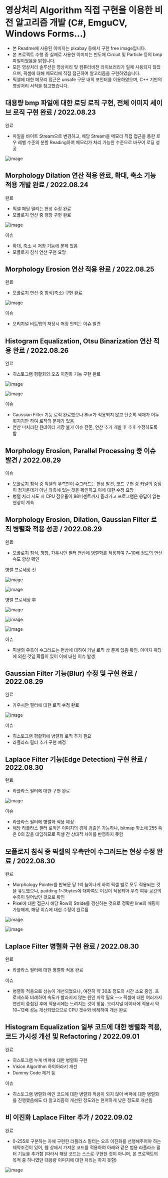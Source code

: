#  영상처리 Algorithm 직접 구현을 이용한 비전 알고리즘 개발 (C#, EmguCV, Windows Forms...)

- 본 Readme에 사용된 이미지는 pixabay 등에서 구한 free image입니다.
- 본 프로젝트 수행 중 실제로 사용한 이미지는 반도체 Circuit 및 Particle 등의 bmp 파일이었음을 밝힙니다.
- 모든 영상처리 솔루션은 영상처리 및 컴퓨터비전 라이브러리가 일체 사용되지 않았으며, 픽셀에 대해 메모리에 직접 접근하여 알고리즘을 구현하였습니다.
- 픽셀에 대한 메모리 접근은 unsafe 구문 내의 포인터를 이용하였으며, C++ 기반의 영상처리 서적을 참고했습니다.

## 대용량 bmp 파일에 대한 로딩 로직 구현, 전체 이미지 세이브 로직 구현 완료 / 2022.08.23

완료
- 파일을 바이트 Stream으로 변경하고, 해당 Stream을 메모리 직접 접근을 통한 로우 레벨 수준의 분할 Reading하여 메모리가 처리 가능한 수준으로 바꾸어 로딩 성공

![image](https://user-images.githubusercontent.com/80696846/187596495-f558de18-e87f-45ba-8e19-6c44dcb2d101.png)

## Morphology Dilation 연산 적용 완료, 확대, 축소 기능 적용 개발 완료 / 2022.08.24

완료
- 픽셀 패딩 밀리는 현상 수정 완료
- 모폴로지 연산 중 팽창 구현 완료

![image](https://user-images.githubusercontent.com/80696846/187596453-4baf8951-2213-4cdd-a5e1-18c743de045d.png)


이슈
- 확대, 축소 시 저장 기능에 문제 있음
- 모폴로지 침식 연산 구현 요망

## Morphology Erosion 연산 적용 완료 / 2022.08.25

완료
- 모폴로지 연산 중 침식(축소) 구현 완료

![image](https://user-images.githubusercontent.com/80696846/187596615-c8a6bed0-4e2b-47bf-bdab-747fcc0d0fbe.png)

이슈
- 오리지널 비트맵의 저장시 저장 안되는 이슈 발견

## Histogram Equalization, Otsu Binarization 연산 적용 완료 / 2022.08.26

완료
- 히스토그램 평활화와 오츠 이진화 기능 구현 완료

![image](https://user-images.githubusercontent.com/80696846/187596663-1b80bfef-0612-41b5-b171-014460e6f92c.png)

![image](https://user-images.githubusercontent.com/80696846/187596681-8644c518-03d8-4a6b-96e7-c0ceaeb6e0ae.png)

이슈
- Gaussian Filter 기능 로직 완료했으나 Blur가 적용되지 않고 단순히 색채가 어두워지기만 하여 로직의 문제가 있음
- 연산 미처리한 원데이터 저장 불가 이슈 잔존, 연산 추가 개발 후 추후 수정하도록 함

## Morphology Erosion, Parallel Processing 중 이슈 발견 / 2022.08.29

이슈
- 모폴로지 침식 중 픽셀의 우측만이 수그러드는 현상 발견, 코드 구현 중 커널의 중심이 정가운데가 아닌 좌측에 있는 것을 확인하고 이에 대한 수정 요망
- 병렬 처리 시도 시 CPU 점유율이 98퍼센트까지 올라가고 프로그램은 응답이 없는 현상이 계속 

## Morphology Erosion, Dilation, Gaussian Filter 로직 병렬화 적용 성공 / 2022.08.29

완료
- 모폴로지 침식, 팽창, 가우시안 필터 연산에 병렬화를 적용하여 7~10배 정도의 연산 속도 향상 확인

병렬 프로세싱 전

![image](https://user-images.githubusercontent.com/80696846/187317595-3c7ba302-a153-4bbb-a2a2-222e45e64c89.png)

![image](https://user-images.githubusercontent.com/80696846/187317424-5f65a369-d3f1-4473-bdce-fae15a46d060.png)

병렬 프로세싱 후

![image](https://user-images.githubusercontent.com/80696846/187317689-20a17805-64b4-4a50-a6b2-513e4f91fa68.png)

![image](https://user-images.githubusercontent.com/80696846/187317004-027a250a-6cae-454e-8f0d-d341cd6925e6.png)

![image](https://user-images.githubusercontent.com/80696846/187154171-737cd69d-5e86-4fc3-aeed-2b0b67a8e42e.png)

이슈
- 픽셀의 우측이 수그러드는 현상에 대하여 커널 로직 상 문제 없음 확인. 이미지 패딩에 의한 것일 확률이 있어 이에 대한 이슈 발생

## Gaussian Filter 기능(Blur) 수정 및 구현 완료 / 2022.08.29

완료
- 가우시안 필터에 대한 로직 수정 완료

![image](https://user-images.githubusercontent.com/80696846/187596873-3155ea99-92e5-48c0-bfa6-ca6586811147.png)

이슈
- 히스토그램 평활화에 병렬화 로직 추가 필요
- 라플라스 필터 추가 구현 예정

## Laplace Filter 기능(Edge Detection) 구현 완료 / 2022.08.30

완료
- 라플라스 필터에 대한 구현 완료

![image](https://user-images.githubusercontent.com/80696846/187596930-9455e8ca-c215-472a-b2ee-1d3a9023dd7a.png)

이슈
- 라플라스 필터에 병렬화 적용 예정
- 해당 라플라스 필터 로직은 이미지의 경계 검출은 가능하나, bitmap 화소에 255 혹은 0의 값을 대입하므로 픽셀 간 상대적 차이를 반영하지 못함

## 모폴로지 침식 중 픽셀의 우측만이 수그러드는 현상 수정 완료 / 2022.08.30

완료
- Morphology Pointer를 반복문 당 1씩 늘어나게 하여 픽셀 별로 모두 적용되는 것을 유도했으나, padding 1~3bytes에 대하여도 이것이 적용되어 우측 여유 공간의 수축이 일어났던 것으로 확인
- Pixel에 대한 접근시 해당 Row의 Stride를 갱신하는 것으로 정확한 line의 매핑이 가능해져, 해당 이슈에 대한 수정이 완료됨

![image](https://user-images.githubusercontent.com/80696846/187596958-eded2a80-4b77-4f5a-bdf1-d5e7b9c16949.png)

![image](https://user-images.githubusercontent.com/80696846/187596977-3de92bde-3037-4fb1-b810-b0782c471a29.png)

## Laplace Filter 병렬화 구현 완료 / 2022.08.30

완료
- 라플라스 필터에 대한 병렬화 적용 완료

이슈
- 병렬화 적용으로 성능이 개선되었으나, 여전히 약 30초 정도의 시간 소요 중임. 프로세스와 비례하여 속도가 빨라지지 않는 원인 파악 필요
 --> 픽셀에 대한 여러가지 연산이 중첩된 후에 적용시에는 느려지는 것이 맞음. 오리지널 데이터에 적용시 약 10~12배 성능 개선되었으므로 CPU 갯수와 비례하여 개선 완료

## Histogram Equalization 일부 코드에 대한 병렬화 적용, 코드 가시성 개선 및 Refactoring / 2022.09.01

완료
- 히스토그램 누계 버퍼에 대한 병렬화 구현
- Vision Algorithm 하이어라키 개선
- Dummy Code 제거 등

이슈
- 히스토그램 병렬화 메인 코드에 대한 병렬화 적용이 되지 않아 버퍼에 대한 병렬화를 진행했음에도 타 알고리즘의 개선된 정도와는 현저하게 낮은 정도로 개선됨

## 비 이진화 Laplace Filter 추가 / 2022.09.02

완료
- 0-255로 구분하는 자체 구현한 라플라스 필터는 오츠 이진화를 선행해주어야 하는 제약조건이 있어, 웹 상에서 가져온 코드를 적용하여 아래와 같은 범용 라플라스 필터 기능을 추가함
  (따라서 해당 코드는 스스로 구현한 것이 아니며, 본 프로젝트의 목적 중 하나였던 대용량 이미지에 대한 처리는 하지 못함)

![image](https://user-images.githubusercontent.com/80696846/188031707-8cabb9ab-f152-4ada-b2ed-42d10c5e71a0.png)

